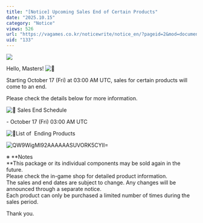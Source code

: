 ```yaml
---
title: "[Notice] Upcoming Sales End of Certain Products"
date: "2025.10.15"
category: "Notice"
views: 526
url: "https://vagames.co.kr/noticewrite/notice_en/?pageid=2&mod=document&uid=133"
uid: "133"
---
```


![](/images/news/live/en/133-f7866f45.png)

Hello, Masters! ![👋](/images/news/live/en/133-61f72fdd.svg)  

Starting October 17 (Fri) at 03:00 AM UTC, sales for certain products will come to an end.

Please check the details below for more information.

![📍](/images/news/live/en/133-b336f80f.svg) Sales End Schedule

\- October 17 (Fri) 03:00 AM UTC

![📍](/images/news/live/en/133-b336f80f.svg)List of  Ending Products

![QW9WigMl92AAAAAASUVORK5CYII=](/images/news/live/en/133-base64-0-346b2921.png)

  

※ **Notes  
**This package or its individual components may be sold again in the future.  
Please check the in-game shop for detailed product information.  
The sales and end dates are subject to change. Any changes will be announced through a separate notice.  
Each product can only be purchased a limited number of times during the sales period.

Thank you.